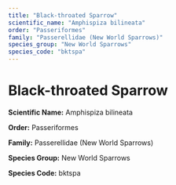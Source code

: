 ```yaml
---
title: "Black-throated Sparrow"
scientific_name: "Amphispiza bilineata"
order: "Passeriformes"
family: "Passerellidae (New World Sparrows)"
species_group: "New World Sparrows"
species_code: "bktspa"
---
```


# Black-throated Sparrow

**Scientific Name:** Amphispiza bilineata

**Order:** Passeriformes

**Family:** Passerellidae (New World Sparrows)

**Species Group:** New World Sparrows

**Species Code:** bktspa
